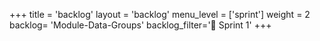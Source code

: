 +++
title = 'backlog'
layout = 'backlog'
menu_level = ['sprint']
weight = 2
backlog= 'Module-Data-Groups'
backlog_filter='📅 Sprint 1'
+++
